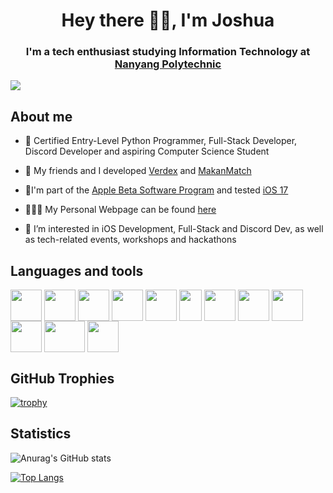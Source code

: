 <h1 align='center'>Hey there 👋🏻, I'm Joshua</h1>
<h3 align='center'>I'm a tech enthusiast studying Information Technology at <a href="https://www.nyp.edu.sg">Nanyang Polytechnic</a></h3>

![](https://komarev.com/ghpvc/?username=Sadliquid&color=red)

## About me

- 🌱 Certified Entry-Level Python Programmer, Full-Stack Developer, Discord Developer and aspiring Computer Science Student

- 👾 My friends and I developed [Verdex](https://verdex.prakhar.app) and [MakanMatch](https://makanmatch.com)

- 📱I'm part of the [Apple Beta Software Program](https://beta.apple.com) and tested [iOS 17](https://www.apple.com/sg/ios/ios-17-preview)
  
- 👨🏼‍💻 My Personal Webpage can be found [here](https://joshua-long.me)
  
- 🤔 I’m interested in iOS Development, Full-Stack and Discord Dev, as well as tech-related events, workshops and hackathons

## Languages and tools
<p align='left'>
  <a href="https://www.python.org" title="Python"><img src="https://github.com/Sadliquid/Sadliquid/assets/131176908/ef8028f9-9a3c-4eb7-b9c0-35479e5ba356" width="50" height="50" align="center"></a>
  <a href="https://learn.microsoft.com/en-us/dotnet/csharp/" title="C#"><img src="https://github.com/Sadliquid/Sadliquid/assets/131176908/041f2b99-ba86-4ac4-b154-86f48f3a4568" width="50" height="50" align="center"></a>
  <a href="https://aws.amazon.com/what-is/sql/#:~:text=Structured%20query%20language%20(SQL)%20is,relationships%20between%20the%20data%20values." title="SQL"><img src="https://github.com/Sadliquid/Sadliquid/assets/131176908/457f2179-c77b-48b3-9eed-86100a740ea0" width="50" height="50" align="center"></a>
  <a href="https://html.com/html5" title="HTML5"><img src="https://github.com/Sadliquid/Sadliquid/assets/131176908/c7c732e6-bbf8-49c4-bef4-678877e430d3" width="50" height="50" align="center"></a>
  <a href="https://developer.mozilla.org/en-US/docs/Web/CSS#" title="CSS"><img src="https://github.com/Sadliquid/Sadliquid/assets/131176908/313f61ff-ee0e-447a-9214-1a87fa66ad8a" width="50" height="50" align="center"></a>
  <a href="https://developer.mozilla.org/en-US/docs/Web/JavaScript#" title="Javascript"><img src="https://github.com/Sadliquid/Sadliquid/assets/131176908/7da7fe79-fc28-41d3-8978-c52c6e54d62e" width="36" height="50" align="center"></a>
  <a href="https://www.figma.com" title="Figma"><img src="https://github.com/Sadliquid/Sadliquid/assets/131176908/58b74ae9-df07-4543-97e4-284974cbcc2c" width="50" height="50" align="center"></a>
  <a href="https://www.swift.org" title="Swift"><img src="https://github.com/Sadliquid/Sadliquid/assets/131176908/c8c1c8c3-5591-4056-ab54-2727286ff965" width="50" height="50" align="center"></a>
  <a href="https://flask.palletsprojects.com" title="Flask"><img src="https://github.com/Sadliquid/Sadliquid/assets/131176908/e67417f9-b730-45f0-8738-573fbecc9f6e" width="50" height="50" align="center"></a>
  <a href="https://git-scm.com" title="Git"><img src="https://github.com/Sadliquid/Sadliquid/assets/131176908/a6ae5fca-c90d-4ad0-a9c0-c876283c847a" width="50" height="50" align="center"></a>
  <a href="https://firebase.google.com" title="Firebase"><img src="https://github.com/Sadliquid/Sadliquid/assets/131176908/933a5e52-7c2f-4325-be97-e275794c170c" width="65" height="50" align="center"></a>
  <a href="https://nodejs.org/en" title="NodeJS"><img src="https://github.com/Sadliquid/Sadliquid/assets/131176908/f050f3f3-9c70-4f49-a502-a54c69af0356" width="50" height="50" align="center"></a>
</p>

## GitHub Trophies
[![trophy](https://github-profile-trophy.vercel.app/?username=Sadliquid&margin-w=15&column=7)](https://github.com/ryo-ma/github-profile-trophy) 

## Statistics

![Anurag's GitHub stats](https://github-readme-stats.vercel.app/api?username=Sadliquid&show_icons=true)

[![Top Langs](https://github-readme-stats-git-masterrstaa-rickstaa.vercel.app/api/top-langs/?username=Sadliquid)](https://github.com/anuraghazra/github-readme-stats) 


